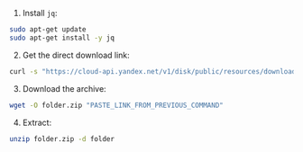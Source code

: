 1. Install `jq`:

```bash
sudo apt-get update
sudo apt-get install -y jq
```

2. Get the direct download link:

```bash
curl -s "https://cloud-api.yandex.net/v1/disk/public/resources/download?public_key=https://disk.360.yandex.ru/d/-oVuujK-B4LryQ" | jq -r '.href'
```

3. Download the archive:

```bash
wget -O folder.zip "PASTE_LINK_FROM_PREVIOUS_COMMAND"
```

4. Extract:

```bash
unzip folder.zip -d folder
```

